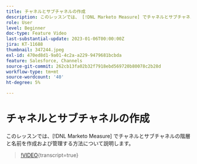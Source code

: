 ```yaml
---
title: チャネルとサブチャネルの作成
description: このレッスンでは、 [!DNL Marketo Measure] でチャネルとサブチャネルの階層と名前を作成および管理する方法について説明します。
role: User
level: Beginner
doc-type: Feature Video
last-substantial-update: 2023-01-06T00:00:00Z
jira: KT-11688
thumbnail: 347244.jpeg
exl-id: 470ed8d1-9a01-4c2a-a229-9479681bcbda
feature: Salesforce, Channels
source-git-commit: 262cb13fa02b32f7918ebd569720b80078c2b28d
workflow-type: tm+mt
source-wordcount: '40'
ht-degree: 5%

---
```


# チャネルとサブチャネルの作成

このレッスンでは、[!DNL Marketo Measure] でチャネルとサブチャネルの階層と名前を作成および管理する方法について説明します。

>[!VIDEO](https://video.tv.adobe.com/v/347244/?learn=on){transcript=true}
